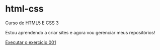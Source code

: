 # html-css
 Curso de HTML5 E CSS 3

Estou aprendendo a criar sites e agora vou gerenciar meus repositórios!

<a href="https://todeskgustavo.github.io/html-css/exercicios/ex001/index.html"> Executar o exercicio 001</a>